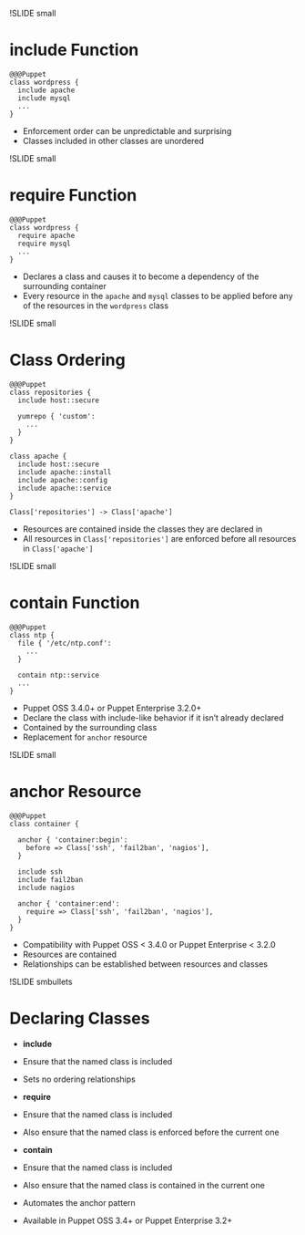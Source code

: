 !SLIDE small
# include Function

    @@@Puppet
    class wordpress {
      include apache
      include mysql
      ...
    }

* Enforcement order can be unpredictable and surprising
* Classes included in other classes are unordered


!SLIDE small
# require Function

    @@@Puppet
    class wordpress {
      require apache
      require mysql
      ...
    }

* Declares a class and causes it to become a dependency of the surrounding container
* Every resource in the `apache` and `mysql` classes to be applied before any of the resources in the `wordpress` class


!SLIDE small
# Class Ordering

    @@@Puppet
    class repositories {
      include host::secure

      yumrepo { 'custom':
        ...
      }
    }

    class apache {
      include host::secure
      include apache::install
      include apache::config
      include apache::service 
    }

    Class['repositories'] -> Class['apache']

* Resources are contained inside the classes they are declared in
* All resources in `Class['repositories']` are enforced before all resources in `Class['apache']`


!SLIDE small
# contain Function

    @@@Puppet
    class ntp {
      file { '/etc/ntp.conf':
        ...
      }

      contain ntp::service
      ...
    }

* Puppet OSS 3.4.0+ or Puppet Enterprise 3.2.0+
* Declare the class with include-like behavior if it isn’t already declared
* Contained by the surrounding class
* Replacement for `anchor` resource


!SLIDE small
# anchor Resource

    @@@Puppet
    class container {

      anchor { 'container:begin':
        before => Class['ssh', 'fail2ban', 'nagios'],
      }

      include ssh
      include fail2ban
      include nagios

      anchor { 'container:end':
        require => Class['ssh', 'fail2ban', 'nagios'],
      }
    }

* Compatibility with Puppet OSS < 3.4.0 or Puppet Enterprise < 3.2.0
* Resources are contained
* Relationships can be established between resources and classes


!SLIDE smbullets
# Declaring Classes

* **include**
 * Ensure that the named class is included
 * Sets no ordering relationships

* **require**
 * Ensure that the named class is included
 * Also ensure that the named class is enforced before the current one

* **contain**
 * Ensure that the named class is included
 * Also ensure that the named class is contained in the current one
 * Automates the anchor pattern
 * Available in Puppet OSS 3.4+ or Puppet Enterprise 3.2+
